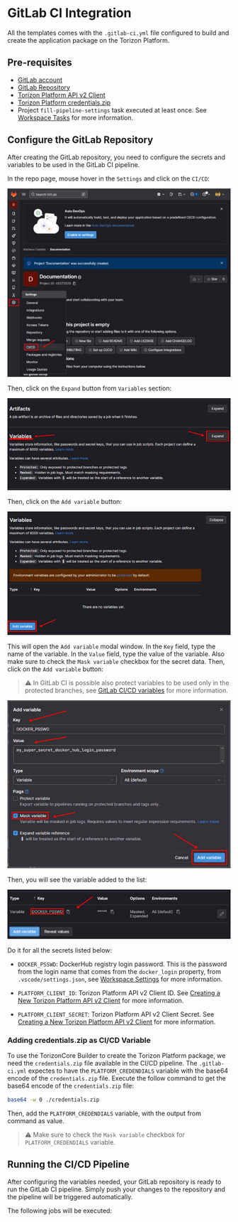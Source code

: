 # GitLab CI Integration

All the templates comes with the `.gitlab-ci.yml` file configured to build and create the application package on the Torizon Platform.

## Pre-requisites

- [GitLab account](https://gitlab.com/users/sign_in)
- [GitLab Repository](https://docs.gitlab.com/ee/user/project/repository/)
- [Torizon Platform API v2 Client](./PLATFORM-API-V2-CLIENT.md)
- [Torizon Platform credentials.zip](./TORIZON-PLATFORM-CREDENTIALS.md)
- Project `fill-pipeline-settings` task executed at least once. See [Workspace Tasks](./WORKSPACE-TASKS.md#fill-pipeline-settings) for more information.

## Configure the GitLab Repository

After creating the GitLab repository, you need to configure the secrets and variables to be used in the GitLab CI pipeline.

In the repo page, mouse hover in the `Settings` and click on the `CI/CD`:

![alt](./assets/img/gilabSettings650.jpg)

Then, click on the `Expand` button from `Variables` section:

![alt](./assets/img/gitlabExpandVariables.jpg)

Then, click on the `Add variable` button:

![alt](./assets/img/gitlabAddVariable.jpg)

This will open the `Add variable` modal window. In the `Key` field, type the name of the variable. In the `Value` field, type the value of the variable. Also make sure to check the `Mask variable` checkbox for the secret data. Then, click on the `Add variable` button:

> ⚠️ In GitLab CI is possible also protect variables to be used only in the protected branches, see [GitLab CI/CD variables](https://docs.gitlab.com/ee/ci/variables/s) for more information.

![alt](./assets/img/gitlabAddingMaskedVariable.jpg)

Then, you will see the variable added to the list:

![alt](./assets/img/gitlabVariableAdded.jpg)

Do it for all the secrets listed below:

- `DOCKER_PSSWD`: DockerHub registry login password. This is the password from the login name that comes from the `docker_login` property, from `.vscode/settings.json`, see [Workspace Settings](./WORKSPACE-SETTINGS.md#docker_login) for more information.

- `PLATFORM_CLIENT_ID`: Torizon Platform API v2 Client ID. See [Creating a New Torizon Platform API v2 Client](./PLATFORM-API-V2-CLIENT.md) for more information.

- `PLATFORM_CLIENT_SECRET`: Torizon Platform API v2 Client Secret. See [Creating a New Torizon Platform API v2 Client](./PLATFORM-API-V2-CLIENT.md) for more information.

### Adding credentials.zip as CI/CD Variable

To use the TorizonCore Builder to create the Torizon Platform package, we need the `credentials.zip` file available in the CI/CD pipeline. The `.gitlab-ci.yml` expectes to have the `PLATFORM_CREDENDIALS` variable with the base64 encode of the `credentials.zip` file. Execute the follow command to get the base64 encode of the `credentials.zip` file:

```bash
base64 -w 0 ./credentials.zip
```

Then, add the `PLATFORM_CREDENDIALS` variable, with the output from command as value.

> ⚠️ Make sure to check the `Mask variable` checkbox for `PLATFORM_CREDENDIALS` variable.

## Running the CI/CD Pipeline

After configuring the variables needed, your GitLab repository is ready to run the GitLab CI pipeline. Simply push your changes to the repository and the pipeline will be triggered automatically.

The following jobs will be executed:



